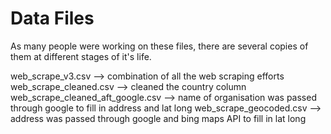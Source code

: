 # Data Files

As many people were working on these files, there are several copies of them at different stages of it's life.

web_scrape_v3.csv --> combination of all the web scraping efforts
web_scrape_cleaned.csv --> cleaned the country column
web_scrape_cleaned_aft_google.csv --> name of organisation was passed through google to fill in address and lat long
web_scrape_geocoded.csv --> address was passed through google and bing maps API to fill in lat long

